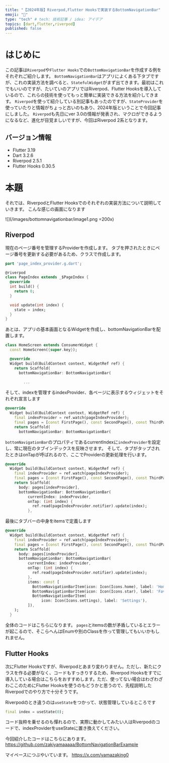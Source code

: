 ```yaml
---
title: "【2024年版】Riverpod,Flutter Hooksで実装するBottomNavigationBar"
emoji: "🔅"
type: "tech" # tech: 技術記事 / idea: アイデア
topics: [dart,flutter,riverpod]
published: false
---
```


# はじめに
この記事は`Riverpod`や`Flutter Hooks`での`BottomNavigationBar`を作成する例をそれぞれご紹介します。
`BottomNavigationBar`はアプリによくある下タブですが、これの実装方法を調べると、`StatefulWidget`がまず出てきます。最初はこれでもいいのですが、たいていのアプリではRiverpod、Flutter Hooksを導入しているので、これらの技術を使ってもっと簡単に実装できる方法を紹介してきます。
`Riverpod`を使って紹介している別記事もあったのですが、`StateProvider`を使っていたりと情報がちょっと古いのもあり、2024年版ということで今回記事にしました。
`Riverpod`も先日にver 3.0の情報が発表され、マクロができるようになるなど、進化が目覚ましいですが、今回はRiverpod 2系となります。

## バージョン情報
* Flutter 3.19
* Dart 3.2.6
* Riverpod 2.5.1
* Flutter Hooks 0.30.5

# 本題
それでは、RiverpodとFlutter Hooksでのそれぞれの実装方法について説明していきます。
こんな感じの画面になります

![](/images/bottomnavigationbar/image1.png =200x)


## Riverpod
現在のページ番号を管理するProviderを作成します。
タブを押されたときにページ番号を更新する必要があるため、クラスで作成します。

```dart:page_index_provider.dart
part 'page_index_provider.g.dart';

@riverpod
class PageIndex extends _$PageIndex {
  @override
  int build() {
    return 0;
  }

  void update(int index) {
    state = index;
  }
}
```

あとは、アプリの基本画面となるWidgetを作成し、bottomNavigationBarを配置します。


```dart
class HomeScreen extends ConsumerWidget {
  const HomeScreen({super.key});

  @override
  Widget build(BuildContext context, WidgetRef ref) {
    return Scaffold(
      bottomNavigationBar: BottomNavigationBar(
    
        ...
```
そして、indexを管理するindexProvider、各ページに表示するウィジェットをそれぞれ宣言します

```dart
@override
  Widget build(BuildContext context, WidgetRef ref) {
    final indexProvider = ref.watch(pageIndexProvider);
    final pages = [const FirstPage(), const SecondPage(), const ThirdPage()];
    return Scaffold(
      bottomNavigationBar: BottomNavigationBar(
```

`bottomNavigationBar`のプロパティであるcurrentIndexに`indexProvider`を設定し、常に現在のタブインデックスを反映させます。
そして、タブがタップされたときはonTapが呼ばれるので、ここでProviderの更新処理を行います。

```dart
@override
  Widget build(BuildContext context, WidgetRef ref) {
    final indexProvider = ref.watch(pageIndexProvider);
    final pages = [const FirstPage(), const SecondPage(), const ThirdPage()];
    return Scaffold(
      body: pages[indexProvider],
      bottomNavigationBar: BottomNavigationBar(
          currentIndex: indexProvider,
          onTap: (int index) {
            ref.read(pageIndexProvider.notifier).update(index);
          },
```

最後にタブバーの中身をitemsで定義します
```dart
@override
  Widget build(BuildContext context, WidgetRef ref) {
    final indexProvider = ref.watch(pageIndexProvider);
    final pages = [const FirstPage(), const SecondPage(), const ThirdPage()];
    return Scaffold(
      body: pages[indexProvider],
      bottomNavigationBar: BottomNavigationBar(
          currentIndex: indexProvider,
          onTap: (int index) {
            ref.read(pageIndexProvider.notifier).update(index);
          },
          items: const [
            BottomNavigationBarItem(icon: Icon(Icons.home), label: 'Home'),
            BottomNavigationBarItem(icon: Icon(Icons.star), label: 'Favorite'),
            BottomNavigationBarItem(
                icon: Icon(Icons.settings), label: 'Settings'),
          ]),
    );
  }
```

全体のコードはこちらになります。
`pages`とitemsの数が矛盾しているとエラーが起こるので、そこらへんはEnumや別のClassを作って管理してもいいかもしれません。

## Flutter Hooks
次にFlutter Hooksですが、Riverpodとあまり変わりません。ただし、新たにクラスを作る必要がなく、コードもすっきりするため、Riverpod Hooksをすでに導入している場合はこちらをおすすめします。ただ、使ってない場合はわざわざわここのためにFlutter Hooksを使うのもどうかと思うので、先程説明したRiverpodでのやり方で十分そうです。

Riverpodのとき違うのは`useState`をつかって、状態管理しているところです
```dart
final index = useState(0);
```

コード抜粋を乗せるのも憚れるので、実際に動かしてみたい人はRiverpodのコードで、indexProviderをuseStateに置き換えてください。

今回紹介したコードはこちらにあります。
https://github.com/zakiyamaaaaa/BottomNavigationBarExample

マイペースにつぶやいています。
https://x.com/yamazaking0


